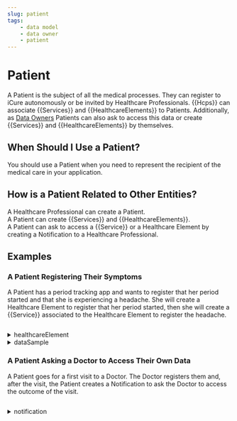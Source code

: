 ```yaml
---
slug: patient
tags:
    - data model
    - data owner
    - patient
---
```

# Patient

A Patient is the subject of all the medical processes. They can register to iCure autonomously or be invited by Healthcare Professionals.
{{Hcps}} can associate {{Services}} and {{HealthcareElements}} to Patients.
Additionally, as [Data Owners](/{{sdk}}/glossary#data-owner) Patients can also ask to access this data or create
{{Services}} and {{HealthcareElements}} by themselves.

## When Should I Use a Patient?

You should use a Patient when you need to represent the recipient of the medical care in your application.

## How is a Patient Related to Other Entities?

A Healthcare Professional can create a Patient.  
A Patient can create {{Services}} and {{HealthcareElements}}.  
A Patient can ask to access a {{Service}} or a Healthcare Element by creating a Notification to a Healthcare Professional.  

## Examples

### A Patient Registering Their Symptoms

A Patient has a period tracking app and wants to register that her period started and that she is experiencing a headache.
She will create a Healthcare Element to register that her period started, then she will create a {{Service}} associated to the Healthcare Element to register the headache.

<!-- file://code-samples/{{sdk}}/explanation/patient-creates-data-sample/index.mts snippet:patient can create DS and HE-->
```typescript
```
<!-- output://code-samples/{{sdk}}/explanation/patient-creates-data-sample/healthcareElement.txt -->
<details>
<summary>healthcareElement</summary>

```json
```
</details>

<!-- output://code-samples/{{sdk}}/explanation/patient-creates-data-sample/dataSample.txt -->
<details>
<summary>dataSample</summary>

```json
```
</details>

### A Patient Asking a Doctor to Access Their Own Data

A Patient goes for a first visit to a Doctor. The Doctor registers them and, after the visit, the Patient creates a 
Notification to ask the Doctor to access the outcome of the visit.

<!-- file://code-samples/{{sdk}}/explanation/doctor-shares-data-with-patient/index.mts snippet:patient sends notification-->
```typescript
```
<!-- output://code-samples/{{sdk}}/explanation/doctor-shares-data-with-patient/notification.txt -->
<details>
<summary>notification</summary>

```json
```
</details>
